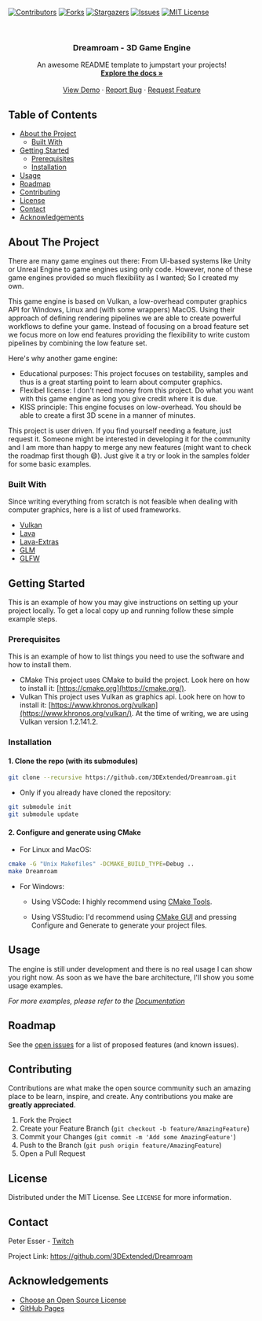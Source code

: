 <!--
This README originates from the repository https://github.com/othneildrew/Best-README-Template.
-->

<!-- PROJECT SHIELDS -->

<!--
*** I'm using markdown "reference style" links for readability.
*** Reference links are enclosed in brackets [ ] instead of parentheses ( ).
*** See the bottom of this document for the declaration of the reference variables
*** for contributors-url, forks-url, etc. This is an optional, concise syntax you may use.
*** https://www.markdownguide.org/basic-syntax/#reference-style-links
-->

[![Contributors][contributors-shield]][contributors-url]
[![Forks][forks-shield]][forks-url]
[![Stargazers][stars-shield]][stars-url]
[![Issues][issues-shield]][issues-url]
[![MIT License][license-shield]][license-url]

<!-- PROJECT LOGO -->

<br />
<p align="center">
  <!--<a href="https://github.com/3DExtended/Dreamroam">
    <img src="images/logo.png" alt="Logo" width="80" height="80">
  </a>-->

  <h3 align="center">Dreamroam - 3D Game Engine</h3>

  <p align="center">
    An awesome README template to jumpstart your projects!
    <br />
    <a href="https://github.com/3DExtended/Dreamroam"><strong>Explore the docs »</strong></a>
    <br />
    <br />
    <a href="https://github.com/3DExtended/Dreamroam">View Demo</a>
    ·
    <a href="https://github.com/3DExtended/Dreamroam/issues">Report Bug</a>
    ·
    <a href="https://github.com/3DExtended/Dreamroam/issues">Request Feature</a>
  </p>
</p>

<!-- TABLE OF CONTENTS -->

## Table of Contents

- [About the Project](#about-the-project)
  - [Built With](#built-with)
- [Getting Started](#getting-started)
  - [Prerequisites](#prerequisites)
  - [Installation](#installation)
- [Usage](#usage)
- [Roadmap](#roadmap)
- [Contributing](#contributing)
- [License](#license)
- [Contact](#contact)
- [Acknowledgements](#acknowledgements)

<!-- ABOUT THE PROJECT -->

## About The Project

<!--[![Product Name Screen Shot][product-screenshot]](https://example.com)-->

There are many game engines out there: From UI-based systems like Unity or Unreal Engine to game engines using only code. However, none of these game engines provided so much flexibility as I wanted; So I created my own.

This game engine is based on Vulkan, a low-overhead computer graphics API for Windows, Linux and (with some wrappers) MacOS. Using their approach of defining rendering pipelines we are able to create powerful workflows to define your game.
Instead of focusing on a broad feature set we focus more on low end features providing the flexibility to write custom pipelines by combining the low feature set.

Here's why another game engine:

- Educational purposes: This project focuses on testability, samples and thus is a great starting point to learn about computer graphics.
- Flexibel license: I don't need money from this project. Do what you want with this game engine as long you give credit where it is due.
- KISS principle: This engine focuses on low-overhead. You should be able to create a first 3D scene in a manner of minutes.

This project is user driven. If you find yourself needing a feature, just request it. Someone might be interested in developing it for the community and I am more than happy to merge any new features (might want to check the roadmap first though :smile:).
Just give it a try or look in the samples folder for some basic examples.

### Built With

Since writing everything from scratch is not feasible when dealing with computer graphics, here is a list of used frameworks.

- [Vulkan](https://www.khronos.org/vulkan/)
- [Lava](https://www.graphics.rwth-aachen.de:9000/lava/lava)
- [Lava-Extras](https://www.graphics.rwth-aachen.de:9000/lava/lava-extras/)
- [GLM](https://github.com/g-truc/glm)
- [GLFW](https://github.com/glfw/glfw)

<!-- GETTING STARTED -->

## Getting Started

This is an example of how you may give instructions on setting up your project locally.
To get a local copy up and running follow these simple example steps.

### Prerequisites

This is an example of how to list things you need to use the software and how to install them.

- CMake
    This project uses CMake to build the project. Look here on how to install it: [https://cmake.org](https://cmake.org/).
- Vulkan
    This project uses Vulkan as graphics api. Look here on how to install it: [https://www.khronos.org/vulkan](https://www.khronos.org/vulkan/).
    At the time of writing, we are using Vulkan version 1.2.141.2.

### Installation

#### 1. Clone the repo (**with its submodules**)

```sh
git clone --recursive https://github.com/3DExtended/Dreamroam.git
```

- Only if you already have cloned the repository:

```sh
git submodule init
git submodule update
```

#### 2. Configure and generate using CMake

- For Linux and MacOS:

```sh
cmake -G "Unix Makefiles" -DCMAKE_BUILD_TYPE=Debug ..
make Dreamroam
```

- For Windows:

  - Using VSCode:
        I highly recommend using [CMake Tools](https://github.com/microsoft/vscode-cmake-tools).

  - Using VSStudio:
        I'd recommend using [CMake GUI](https://cmake.org/download/) and pressing Configure and Generate to generate your project files. 

<!-- USAGE EXAMPLES -->

## Usage

The engine is still under development and there is no real usage I can show you right now. As soon as we have the bare architecture, I'll show you some usage examples.

_For more examples, please refer to the [Documentation](https://example.com)_

<!-- ROADMAP -->

## Roadmap

See the [open issues](https://github.com/3DExtended/Dreamroam/issues) for a list of proposed features (and known issues).

<!-- CONTRIBUTING -->

## Contributing

Contributions are what make the open source community such an amazing place to be learn, inspire, and create. Any contributions you make are **greatly appreciated**.

1. Fork the Project
2. Create your Feature Branch (`git checkout -b feature/AmazingFeature`)
3. Commit your Changes (`git commit -m 'Add some AmazingFeature'`)
4. Push to the Branch (`git push origin feature/AmazingFeature`)
5. Open a Pull Request

<!-- LICENSE -->

## License

Distributed under the MIT License. See `LICENSE` for more information.

<!-- CONTACT -->

## Contact

Peter Esser - [Twitch](https://www.twitch.tv/3dextended)

Project Link: <https://github.com/3DExtended/Dreamroam>

<!-- ACKNOWLEDGEMENTS -->

## Acknowledgements

- [Choose an Open Source License](https://choosealicense.com)
- [GitHub Pages](https://pages.github.com)

<!-- MARKDOWN LINKS & IMAGES -->

<!-- https://www.markdownguide.org/basic-syntax/#reference-style-links -->

[contributors-shield]: https://img.shields.io/github/contributors/3DExtended/Dreamroam.svg?style=flat-square

[contributors-url]: https://github.com/3DExtended/Dreamroam/graphs/contributors

[forks-shield]: https://img.shields.io/github/forks/3DExtended/Dreamroam.svg?style=flat-square

[forks-url]: https://github.com/3DExtended/Dreamroam/network/members

[stars-shield]: https://img.shields.io/github/stars/3DExtended/Dreamroam.svg?style=flat-square

[stars-url]: https://github.com/3DExtended/Dreamroam/stargazers

[issues-shield]: https://img.shields.io/github/issues/3DExtended/Dreamroam.svg?style=flat-square

[issues-url]: https://github.com/3DExtended/Dreamroam/issues

[license-shield]: https://img.shields.io/github/license/3DExtended/Dreamroam.svg?style=flat-square

[license-url]: https://github.com/3DExtended/Dreamroam/blob/master/LICENSE.txt

[product-screenshot]: images/screenshot.png
